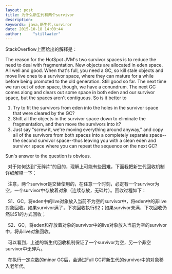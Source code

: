 ```yaml
---
layout: post
title: 为什么新生代有两个survivor
description: 
keywords: java,新生代,surviror
date: 2015-10-18 14:00:44
author:     "stillwater"
---
```


StackOverflow上面给出的解释是：

The reason for the HotSpot JVM's two survivor spaces is to reduce the need to deal with fragmentation. New objects are allocated in eden space. All well and good. When that's full, you need a GC, so kill stale objects and move live ones to a survivor space, where they can mature for a while before being promoted to the old generation. Still good so far. The next time we run out of eden space, though, we have a conundrum. The next GC comes along and clears out some space in both eden and our survivor space, but the spaces aren't contiguous. So is it better to

1. Try to fit the survivors from eden into the holes in the survivor space that were cleared by the GC?
2. Shift all the objects in the survivor space down to eliminate the fragmentation, and then move the survivors into it?
3. Just say "screw it, we're moving everything around anyway," and copy all of the survivors from both spaces into a completely separate space--the second survivor space--thus leaving you with a clean eden and survivor space where you can repeat the sequence on the next GC?

Sun's answer to the question is obvious.

  对于如何达到“无碎片”的目的，理解上可能有些困难，下面我把新生代回收机制详细解释一下：

  注意，两个survivor是交替使用的，在任意一个时刻，必定有一个survivor为空，一个survivor中存放着对象（连续存放，无碎片）。回收过程如下：

  S1、GC，将eden中的live对象放入当前不为空的survivor中，将eden中的非live对象回收。如果survivor满了，下次回收执行S2；如果survivor未满，下次回收仍然以S1的方式回收；

  S2、GC，将eden和存放着对象的survivor中的live对象放入当前为空的survivor中，将非live对象回收。

  可以看到，上述的新生代回收机制保证了一个survivor为空，另一个非空survivor中无碎片。

  在执行一定次数的minor GC后，会通过Full GC将新生代的survivor中的对象移入老年代。